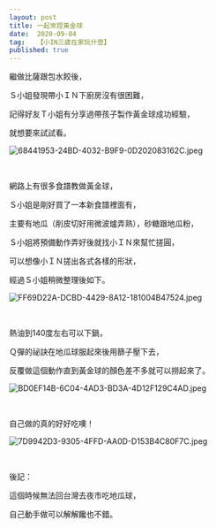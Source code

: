 ```yaml
---
layout: post
title: 一起來捏黃金球
date:  2020-09-04
tag:   【小IN三歲在家玩什麼】
published: true 
---
```

<p>繼做比薩跟包水餃後，</p>

<p>Ｓ小姐發現帶小ＩＮ下廚房沒有很困難，</p>

<p>記得好友Ｔ小姐有分享過帶孩子製作黃金球成功經驗，</p>

<p>就想要來試試看。</p>

<p><img alt="68441953-24BD-4032-B9F9-0D202083162C.jpeg" src="https://pic.pimg.tw/smlife543/1599224587-953532313-g_n.jpg" title="68441953-24BD-4032-B9F9-0D202083162C.jpeg"></p>

<p>&nbsp;</p>

<p>網路上有很多食譜教做黃金球，</p>

<p>Ｓ小姐是剛好買了一本新食譜裡面有，</p>

<p>主要有地瓜（削皮切好用微波爐弄熟），砂糖跟地瓜粉，</p>

<p>Ｓ小姐將預備動作弄好後就找小ＩＮ來幫忙搓圓，</p>

<p>可以想像小ＩＮ搓出各式各樣的形狀，</p>

<p>經過Ｓ小姐稍微整理後如下。</p>

<p><img alt="FF69D22A-DCBD-4429-8A12-181004B47524.jpeg" src="https://pic.pimg.tw/smlife543/1599224588-1392783999-g_n.jpg" title="FF69D22A-DCBD-4429-8A12-181004B47524.jpeg"></p>

<p>&nbsp;</p>

<p>熱油到140度左右可以下鍋，</p>

<p>Ｑ彈的祕訣在地瓜球服起來後用篩子壓下去，</p>

<p>反覆做這個動作直到黃金球的顏色差不多就可以撈起來了。</p>

<p><img alt="BD0EF14B-6C04-4AD3-BD3A-4D12F129C4AD.jpeg" src="https://pic.pimg.tw/smlife543/1599224587-391382009-g_n.jpg" title="BD0EF14B-6C04-4AD3-BD3A-4D12F129C4AD.jpeg"></p>

<p>&nbsp;</p>

<p>自己做的真的好好吃噢！</p>

<p><img alt="7D9942D3-9305-4FFD-AA0D-D153B4C80F7C.jpeg" src="https://pic.pimg.tw/smlife543/1599224586-174802164-g_n.jpg" title="7D9942D3-9305-4FFD-AA0D-D153B4C80F7C.jpeg"></p>

<p>&nbsp;</p>

<p>後記：</p>

<p>這個時候無法回台灣去夜市吃地瓜球，</p>

<p>自己動手做可以解解饞也不錯。</p>

